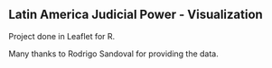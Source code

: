 ## Latin America Judicial Power - Visualization

Project done in Leaflet for R.

Many thanks to Rodrigo Sandoval for providing the data.

